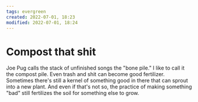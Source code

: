 ```yaml
---
tags: evergreen 
created: 2022-07-01, 18:23
modified: 2022-07-01, 18:24
---
```


# Compost that shit
Joe Pug calls the stack of unfinished songs the "bone pile." I like to call it the compost pile. Even trash and shit can become good fertilizer. Sometimes there's still a kernel of something good in there that can sprout into a new plant. And even if that's not so, the practice of making something "bad" still fertilizes the soil for something else to grow. 